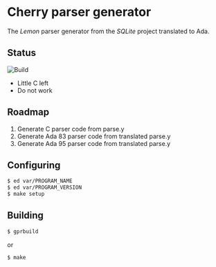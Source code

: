 # Cherry parser generator

The *Lemon* parser generator from the *SQLite* project translated to Ada.

## Status
![Build](https://github.com/jquorning/Cherry/workflows/Build/badge.svg)
* Little C left
* Do not work

## Roadmap
1. Generate C parser code from parse.y
2. Generate Ada 83 parser code from translated parse.y
3. Generate Ada 95 parser code from translated parse.y

## Configuring
```sh
$ ed var/PROGRAM_NAME
$ ed var/PROGRAM_VERSION
$ make setup
```

## Building
```sh
$ gprbuild
```

or

```sh
$ make
```
